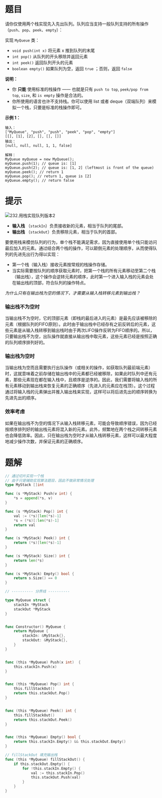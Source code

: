 # 题目

请你仅使用两个栈实现先入先出队列。队列应当支持一般队列支持的所有操作（`push`、`pop`、`peek`、`empty`）：

实现 `MyQueue` 类：

- `void push(int x)` 将元素 x 推到队列的末尾
- `int pop()` 从队列的开头移除并返回元素
- `int peek()` 返回队列开头的元素
- `boolean empty()` 如果队列为空，返回 `true` ；否则，返回 `false`

**说明：**

- 你 **只能** 使用标准的栈操作 —— 也就是只有 `push to top`, `peek/pop from top`, `size`, 和 `is empty` 操作是合法的。
- 你所使用的语言也许不支持栈。你可以使用 list 或者 deque（双端队列）来模拟一个栈，只要是标准的栈操作即可。

 

**示例 1：**

```
输入：
["MyQueue", "push", "push", "peek", "pop", "empty"]
[[], [1], [2], [], [], []]
输出：
[null, null, null, 1, 1, false]

解释：
MyQueue myQueue = new MyQueue();
myQueue.push(1); // queue is: [1]
myQueue.push(2); // queue is: [1, 2] (leftmost is front of the queue)
myQueue.peek(); // return 1
myQueue.pop(); // return 1, queue is [2]
myQueue.empty(); // return false
```



# 提示

![232.用栈实现队列版本2](https://s2.loli.net/2024/06/30/JoYbBpsmjr9Wx5q.gif)

- **输入栈** （`stackIn`）负责接收新的元素，相当于队列的尾部。
- **输出栈** （`stackOut`）负责移除元素，相当于队列的首部。

要使用栈来模仿队列的行为，单个栈不能满足需求，因为直接使用单个栈只能访问最后加入的元素。通过结合两个栈的操作，可以颠倒元素的处理顺序，从而使得队列的先进先出行为得以实现：

- 第一个栈（输入栈）接收元素按常规的栈操作存储。
- 当实际需要按队列的顺序获取元素时，把第一个栈的所有元素移动至第二个栈（输出栈），这个操作会逆转元素的顺序，此时第一个进入输入栈的元素会处在输出栈的顶部，符合队列的操作特点。



*为什么只有在输出栈为空的情况下，才需要从输入栈转移元素到输出栈？*

### 输出栈不为空时

当输出栈不为空时，它的顶部元素（即栈的最后进入的元素）是最先应该被移除的元素（根据队列的FIFO原则）。此时由于输出栈中已经存有之前反转后的元素，这些元素是从输入栈转移到输出栈时由于两次LIFO操作反转为FIFO顺序的。所以，只要输出栈不为空，出队操作就直接从输出栈中取元素，这些元素已经是按照正确的队列顺序排列好的。

### 输出栈为空时

当输出栈为空而且需要执行出队操作（或相关的操作，如获取队列最前端元素）时，这就意味着之前存储在输出栈中的元素都已经被移除，如果此时队列中还有元素，那些元素现在都在输入栈中，且顺序是逆序的。因此，我们需要将输入栈的所有元素移动到输出栈来恢复元素的正确顺序（先进入的元素应在栈顶）。这个过程通过将输入栈的元素弹出并推入输出栈来实现，这样可以将后进先出的顺序转换为先进先出的顺序。

### 效率考虑

如果在输出栈不为空的情况下从输入栈转移元素，可能会导致顺序错误，因为已经按顺序排列好的输出栈元素将混入新的元素。此外，频繁地在两个栈之间转移元素也会降低效率。因此，只在输出栈为空时才从输入栈转移元素，这样可以最大程度地减少操作次数，并保证元素的正确顺序。



# 题解

```go
// 通过切片实现一个栈
// 由于只是辅助实现算法题目，因此不做异常情况处理
type MyStack []int

func (s *MyStack) Push(v int) {
	*s = append(*s, v)
}

func (s *MyStack) Pop() int {
	val := (*s)[len(*s)-1]
	*s = (*s)[:len(*s)-1]
	return val
}

func (s *MyStack) Peek() int {
	return (*s)[len(*s)-1]
}

func (s *MyStack) Size() int {
	return len(*s)
}

func (s *MyStack) Empty() bool {
	return s.Size() == 0
}

// ---------- 分界线 ----------

type MyQueue struct {
    stackIn *MyStack
    stackOut *MyStack
}


func Constructor() MyQueue {
    return MyQueue {
        stackIn: &MyStack{},
        stackOut: &MyStack{},
    }
}


func (this *MyQueue) Push(x int)  {
    this.stackIn.Push(x)
}


func (this *MyQueue) Pop() int {
    this.fillStackOut()
    return this.stackOut.Pop()
}


func (this *MyQueue) Peek() int {
    this.fillStackOut()
    return this.stackOut.Peek()
}


func (this *MyQueue) Empty() bool {
    return this.stackIn.Empty() && this.stackOut.Empty()
}

// fillStackOut 填充输出栈
func (this *MyQueue) fillStackOut() {
    if this.stackOut.Empty() {
        for !this.stackIn.Empty() {
            val := this.stackIn.Pop()
            this.stackOut.Push(val)        
        }
    }
}
```

